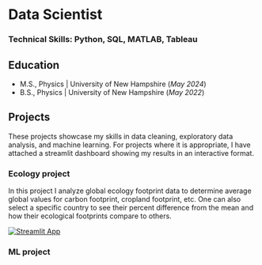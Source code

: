 # Data Scientist

### Technical Skills: Python, SQL, MATLAB, Tableau

## Education
- M.S., Physics | University of New Hampshire (_May 2024_)
- B.S., Physics | University of New Hampshire (_May 2022_)

## Projects
These projects showcase my skills in data cleaning, exploratory data analysis, and machine learning. For projects where it is appropriate, I have attached a streamlit dashboard showing my results in an interactive format.

### Ecology project
In this project I analyze global ecology footprint data to determine average global values for carbon footprint, cropland footprint, etc. One can also select a specific country to see their percent difference from the mean and how their ecological footprints compare to others.

[![Streamlit App](https://static.streamlit.io/badges/streamlit_badge_black_white.svg)](https://2023-ecology-data.streamlit.app)
  
### ML project
